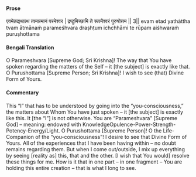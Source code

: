 #### Prose 

एवमेतद्यथात्थ त्वमात्मानं परमेश्वर |
द्रष्टुमिच्छामि ते रूपमैश्वरं पुरुषोत्तम || 3||
evam etad yathāttha tvam ātmānaṁ parameśhvara
draṣhṭum ichchhāmi te rūpam aiśhwaraṁ puruṣhottama

 #### Bengali Translation 

O Parameshvara [Supreme God; Sri Krishna]! The way that You have spoken regarding the matters of the Self – it [the subject] is exactly like that. O Purushottama [Supreme Person; Sri Krishna]! I wish to see (that) Divine Form of Yours. 

 #### Commentary 

This “I” that has to be understood by going into the “you-consciousness,” the matters about Whom You have just spoken – it [the subject] is exactly like this. It [the “I”] is not otherwise. You are “Parameshvara” [Supreme God] – meaning: endowed with KnowledgeOpulence-Power-Strength-Potency-Energy/Light. O Purushottama [Supreme Person]! O the Life-Companion of the “you-consciousness”! I desire to see that Divine Form of Yours. All of the experiences that I have been having within – no doubt remains regarding them. But when I come out/outside, I mix up everything by seeing [reality as] this, that and the other. [I wish that You would] resolve these things for me. How is it that in one part – in one fragment – You are holding this entire creation – that is what I long to see. 